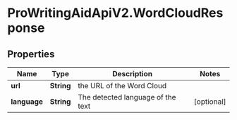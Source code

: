 # ProWritingAidApiV2.WordCloudResponse

## Properties
Name | Type | Description | Notes
------------ | ------------- | ------------- | -------------
**url** | **String** | the URL of the Word Cloud | 
**language** | **String** | The detected language of the text | [optional] 


